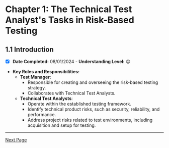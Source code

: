 # Chapter 1: The Technical Test Analyst's Tasks in Risk-Based Testing

## 1.1 Introduction

- [x] **Date Completed:** 08/01/2024 - **Understanding Level:** 😊

- **Key Roles and Responsibilities:**
  - **Test Manager**:
    - Responsible for creating and overseeing the risk-based testing strategy.
    - Collaborates with Technical Test Analysts.
  - **Technical Test Analysts**:
    - Operate within the established testing framework.
    - Identify technical product risks, such as security, reliability, and performance.
    - Address project risks related to test environments, including acquisition and setup for testing.

---

[Next Page](1.2-risk-based-testing-tasks.md)
